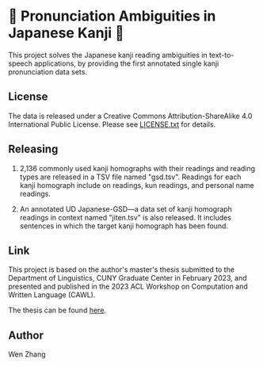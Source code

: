 # 🏯 Pronunciation Ambiguities in Japanese Kanji 👘

This project solves the Japanese kanji reading ambiguities in text-to-speech applications, by providing the first annotated single kanji pronunciation data sets.

## License
The data is released under a Creative Commons Attribution-ShareAlike 4.0 International Public License. Please see [LICENSE.txt](LICENSE.txt) for details.

## Releasing
1. 2,136 commonly used kanji homographs with their readings and reading types are released in a TSV file named "gsd.tsv".
   Readings for each kanji homograph include on readings, kun readings, and personal name readings.
   
3. An annotated UD Japanese-GSD—a data set of kanji homograph readings in context named "jiten.tsv" is also released.
   It includes sentences in which the target kanji homograph has been found.

## Link
This project is based on the author's master's thesis submitted to the Department of Linguistics, CUNY Graduate Center in February 2023, and presented and published in the 2023 ACL Workshop on Computation and Written Language (CAWL). 

The thesis can be found [here](https://academicworks.cuny.edu/gc_etds/5243/.).

## Author
Wen Zhang
